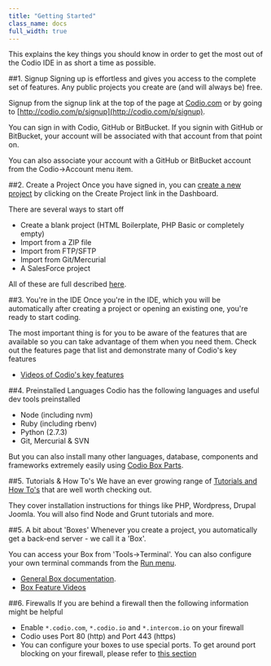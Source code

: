```yaml
---
title: "Getting Started"
class_name: docs
full_width: true
---
```


This explains the key things you should know in order to get the most out of the Codio IDE in as short a time as possible.

##1. Signup
Signing up is effortless and gives you access to the complete set of features. Any public projects you create are (and will always be) free.

Signup from the signup link at the top of the page at [Codio.com](http://codio.com) or by going to [http://codio.com/p/signup](http://codio.com/p/signup).

You can sign in with Codio, GitHub or BitBucket. If you signin with GitHub or BitBucket, your account will be associated with that account from that point on. 

You can also associate your account with a GitHub or BitBucket account from the Codio->Account menu item.


##2. Create a Project
Once you have signed in, you can [create a new project](/docs/console/creating) by clicking on the Create Project link in the Dashboard. 

There are several ways to start off

- Create a blank project (HTML Boilerplate, PHP Basic or completely empty)
- Import from a ZIP file
- Import from FTP/SFTP
- Import from Git/Mercurial
- A SalesForce project

All of these are full described [here](/docs/console/creating).

##3. You're in the IDE
Once you're in the IDE, which you will be automatically after creating a project or opening an existing one, you're ready to start coding.

The most important thing is for you to be aware of the features that are available so you can take advantage of them when you need them. Check out the features page that list and demonstrate many of Codio's key features

- [Videos of Codio's key features](/features)

##4. Preinstalled Languages
Codio has the following languages and useful dev tools preinstalled

- Node (including nvm)
- Ruby (including rbenv)
- Python (2.7.3)
- Git, Mercurial & SVN

But you can also install many other languages, database, components and frameworks extremely easily using [Codio Box Parts](/docs/boxes/box-parts).

##5. Tutorials & How To's
We have an ever growing range of [Tutorials and How To's](/docs/specifics) that are well worth checking out. 

They cover installation instructions for things like PHP, Wordpress, Drupal Joomla. You will also find Node and Grunt tutorials and more.


##5. A bit about 'Boxes'
Whenever you create a project, you automatically get a back-end server - we call it a 'Box'.

You can access your Box from 'Tools->Terminal'. You can also configure your own terminal commands from the [Run menu](/docs/boxes/run). 

- [General Box documentation](/docs/boxes).
- [Box Feature Videos](/features)

##6. Firewalls
If you are behind a firewall then the following information might be helpful

- Enable `*.codio.com`, `*.codio.io` and `*.intercom.io` on your firewall
- Codio uses Port 80 (http) and Port 443 (https)
- You can configure your boxes to use special ports. To get around port blocking on your firewall, please refer to [this section](/docs/boxes/ext-access)



